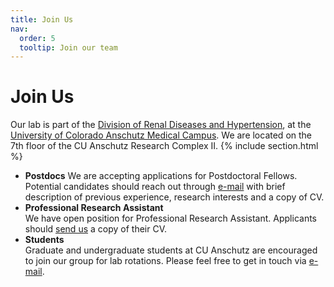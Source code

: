 ```yaml
---
title: Join Us
nav:
  order: 5
  tooltip: Join our team
---
```


# Join Us
Our lab is part of the [Division of Renal Diseases and Hypertension](https://medschool.cuanschutz.edu/renal), at the [University of Colorado Anschutz Medical Campus](https://www.cuanschutz.edu/).
We are located on the 7th floor of the CU Anschutz Research Complex II.
{% include section.html %}
- **Postdocs**
  We are accepting applications for Postdoctoral Fellows. Potential candidates should reach out through [e-mail](contact) with brief description of previous experience, research interests and a copy of CV.<br>
- **Professional Research Assistant**<br>
  We have open position for Professional Research Assistant. Applicants should [send us](contact) a copy of their CV. <br>
- **Students**<br>
  Graduate and undergraduate students at CU Anschutz are encouraged to join our group for lab rotations. Please feel free to get in touch via [e-mail](contact).
